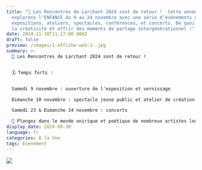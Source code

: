 ```yaml
---
title: "📣 Les Rencontres de Larchant 2024 sont de retour !  Cette année, nous
  explorons l'ENFANCE du 9 au 24 novembre avec une série d’événements gratuits :
  expositions, ateliers, spectacles, conférences, et concerts. De quoi éveiller
  la créativité et offrir des moments de partage intergénérationnel !"
date: 2024-11-30T11:17:00.000Z
draft: false
preview: /images/1-affiche-web-1-.jpg
summary: >-
  📣 Les Rencontres de Larchant 2024 sont de retour !


  🗓️ Temps forts :


  Samedi 9 novembre : ouverture de l'exposition et vernissage

  Dimanche 10 novembre : spectacle jeune public et atelier de création

  Samedi 23 & Dimanche 24 novembre : concerts

  🎨 Plongez dans le monde onirique et poétique de nombreux artistes locaux et découvrez une variété de créations inspiré
display_date: 2024-09-30
language: fr
categories: A la Une
tags: Evenement
---
```

![](/images/1-affiche-web-1-.jpg)
